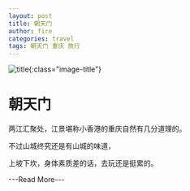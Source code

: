 ```yaml
---
layout: post
title: 朝天门
author: fire
categories: travel 
tags: 朝天门 重庆 旅行
---
```


![title](http://image.sideproject.cn/title/title_119.jpg){:class="image-title"}

朝天门
===

两江汇聚处，江景堪称小香港的重庆自然有几分道理的。

不过山城终究还是有山城的味道，

上坡下坎，身体素质差的话，去玩还是挺累的。

---Read More---
